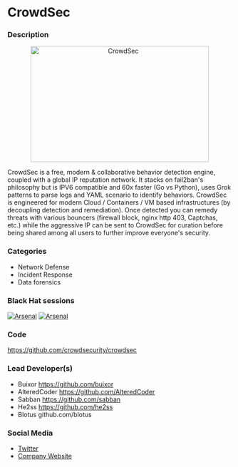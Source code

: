# CrowdSec

### Description

<p align="center">
<img src="https://github.com/crowdsecurity/crowdsec-docs/blob/main/crowdsec-docs/static/img/crowdsec_logo.png" alt="CrowdSec" title="CrowdSec" width="400" height="260"/>
</p>

CrowdSec is a free, modern & collaborative behavior detection engine, coupled with a global IP reputation network. It stacks on fail2ban's philosophy but is IPV6 compatible and 60x faster (Go vs Python), uses Grok patterns to parse logs and YAML scenario to identify behaviors. CrowdSec is engineered for modern Cloud / Containers / VM based infrastructures (by decoupling detection and remediation). Once detected you can remedy threats with various bouncers (firewall block, nginx http 403, Captchas, etc.) while the aggressive IP can be sent to CrowdSec for curation before being shared among all users to further improve everyone's security.

### Categories

* Network Defense
* Incident Response
* Data forensics
  
### Black Hat sessions

[![Arsenal](https://raw.githubusercontent.com/toolswatch/badges/master/arsenal/asia/2022.svg)](https://www.blackhat.com/asia-22/arsenal/schedule/index.html#crowdsec-the-open-source-and-participative-ips-25857)
[![Arsenal](https://raw.githubusercontent.com/toolswatch/badges/master/arsenal/usa/2022.svg)](https://www.blackhat.com/us-22/arsenal/schedule/index.html#crowdsec---the-network-effect-of-cybersecurity-26573)

### Code
https://github.com/crowdsecurity/crowdsec

### Lead Developer(s)

* Buixor https://github.com/buixor
* AlteredCoder https://github.com/AlteredCoder
* Sabban https://github.com/sabban
* He2ss https://github.com/he2ss
* Blotus github.com/blotus 

### Social Media
* [Twitter](https://twitter.com/Crowd_Security)
* [Company Website](https://www.crowdsec.net/)
